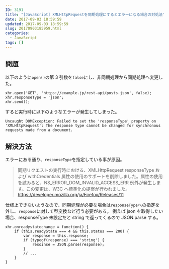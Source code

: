 ```yaml
---
ID: 3191
title: "[JavaScript] XMLHttpRequestを同期処理にするとエラーになる場合の対処法"
date: 2017-09-03 18:59:59
updated: 2017-09-03 18:59:59
slug: 20170903185959.html
categories:
  - JavaScript
tags: []
---
```


## 問題

以下のように`open()`の第 3 引数を`false`にし、非同期処理から同期処理へ変更した。

```language-javascript
xhr.open('GET', 'https://example.jp/rest-api/posts.json', false);
xhr.responseType = 'json';
xhr.send();
```

すると実行時に以下のようなエラーが発生してしまった。

```
Uncaught DOMException: Failed to set the 'responseType' property on 'XMLHttpRequest': The response type cannot be changed for synchronous requests made from a document.
```

## 解決方法

エラーにある通り、`responseType`を指定している事が原因。

> 同期リクエストの実行時における、XMLHttpRequest responseType および withCredentials 属性の使用のサポートを削除しました。属性の使用を試みると、NS_ERROR_DOM_INVALID_ACCESS_ERR 例外が発生します。この変更は、W3C へ標準化の提案が行われました。
> https://developer.mozilla.org/ja/Firefox/Releases/11

仕様上できないようなので、同期処理が必要な場合は`responseType`への指定を外し、`response`に対して型変換など行う必要がある。
例えば json を取得したい場合、responseType 未設定だと string で返ってくるので JSON.parse する。

```language-javascript
xhr.onreadystatechange = function() {
    if (this.readyState === 4 && this.status === 200) {
        var response = this.response;
        if (typeof(response) === 'string') {
            resoinse = JSON.parse(response);
        }
        // ...
    }
}
```
